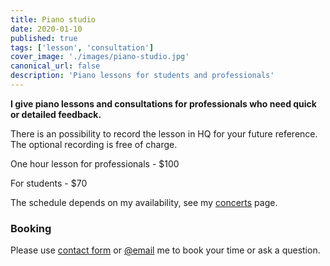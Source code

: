 ```yaml
---
title: Piano studio
date: 2020-01-10
published: true
tags: ['lesson', 'consultation']
cover_image: './images/piano-studio.jpg'
canonical_url: false
description: 'Piano lessons for students and professionals'
---
```


**I give piano lessons and consultations for professionals who need quick or detailed feedback.**

There is an possibility to record the lesson in HQ for your future reference. The optional recording is free of charge.

<div class="eq">
<p>One hour lesson for professionals - $100</p>
<p>For students - $70</p>
</div>

The schedule depends on my availability, see my [concerts](https://gryaznoff.com/category/concerts) page.

<div class="text-center">

</div>

### Booking

<space class="space"></space>

Please use [contact form](/recording#address) or [@email](mailto:gryaznov.studio@gmail.com) me to book your time or ask a question.

<!-- <br>
<form method="post" name="contact-studio" data-netlify="true" data-netlify-honeypot="bot-field">
<input type="hidden" name="form-name" value="contact-studio" />
<label for="name">Name</label>
<br>
<input type="text" name="name" id="name" placeholder="Your name here.." required/>
<br>
<br>
<label for="email">Email</label>
<br>
<input type="email" name="email" id="email" placeholder="email@example.com" required/>
<br>
<br>
<label for="message"> Message</label>
<br>
<textarea name="message" id="message" placeholder="your inquiry.." style="height: 10vh" required></textarea>
<br>
<br>
<button type="submit">Send your message</button>
</form> -->

<space class="space"></space>
